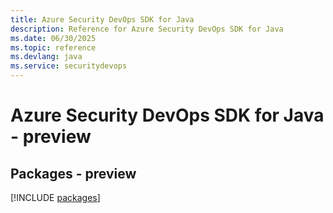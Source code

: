 ```yaml
---
title: Azure Security DevOps SDK for Java
description: Reference for Azure Security DevOps SDK for Java
ms.date: 06/30/2025
ms.topic: reference
ms.devlang: java
ms.service: securitydevops
---
```

# Azure Security DevOps SDK for Java - preview
## Packages - preview
[!INCLUDE [packages](security-devops-index.md)]